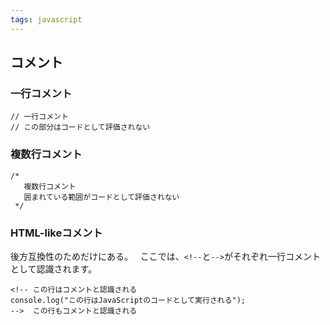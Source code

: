 ```yaml
---
tags: javascript
---
```

## コメント

### 一行コメント

```
// 一行コメント
// この部分はコードとして評価されない
```
### 複数行コメント

```
/*
   複数行コメント
   囲まれている範囲がコードとして評価されない
 */
```
### HTML-likeコメント
後方互換性のためだけにある。  
ここでは、`<!--`と`-->`がそれぞれ一行コメントとして認識されます。
```
<!-- この行はコメントと認識される
console.log("この行はJavaScriptのコードとして実行される");
-->  この行もコメントと認識される
```

